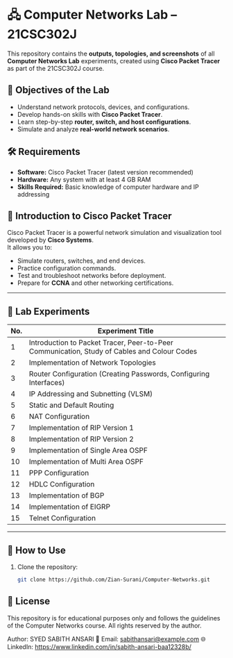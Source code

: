 # 🖧 Computer Networks Lab – 21CSC302J

This repository contains the **outputs, topologies, and screenshots** of all **Computer Networks Lab** experiments, created using **Cisco Packet Tracer** as part of the 21CSC302J course.

## 📌 Objectives of the Lab
- Understand network protocols, devices, and configurations.
- Develop hands-on skills with **Cisco Packet Tracer**.
- Learn step-by-step **router, switch, and host configurations**.
- Simulate and analyze **real-world network scenarios**.

## 🛠 Requirements
- **Software:** Cisco Packet Tracer (latest version recommended)
- **Hardware:** Any system with at least 4 GB RAM
- **Skills Required:** Basic knowledge of computer hardware and IP addressing

## 📖 Introduction to Cisco Packet Tracer
Cisco Packet Tracer is a powerful network simulation and visualization tool developed by **Cisco Systems**.  
It allows you to:
- Simulate routers, switches, and end devices.
- Practice configuration commands.
- Test and troubleshoot networks before deployment.
- Prepare for **CCNA** and other networking certifications.

---

## 🧪 Lab Experiments

| No. | Experiment Title |
|-----|------------------|
| 1   | Introduction to Packet Tracer, Peer-to-Peer Communication, Study of Cables and Colour Codes |
| 2   | Implementation of Network Topologies |
| 3   | Router Configuration (Creating Passwords, Configuring Interfaces) |
| 4   | IP Addressing and Subnetting (VLSM) |
| 5   | Static and Default Routing |
| 6   | NAT Configuration |
| 7   | Implementation of RIP Version 1 |
| 8   | Implementation of RIP Version 2 |
| 9   | Implementation of Single Area OSPF |
| 10  | Implementation of Multi Area OSPF |
| 11  | PPP Configuration |
| 12  | HDLC Configuration |
| 13  | Implementation of BGP |
| 14  | Implementation of EIGRP |
| 15  | Telnet Configuration |

---

## 🚀 How to Use
1. Clone the repository:
   ```bash
   git clone https://github.com/Zian-Surani/Computer-Networks.git

## 📜 License

This repository is for educational purposes only and follows the guidelines of the Computer Networks course.
All rights reserved by the author.

Author: SYED SABITH ANSARI
📧 Email: sabithansari@example.com
🌐 LinkedIn: https://www.linkedin.com/in/sabith-ansari-baa12328b/
